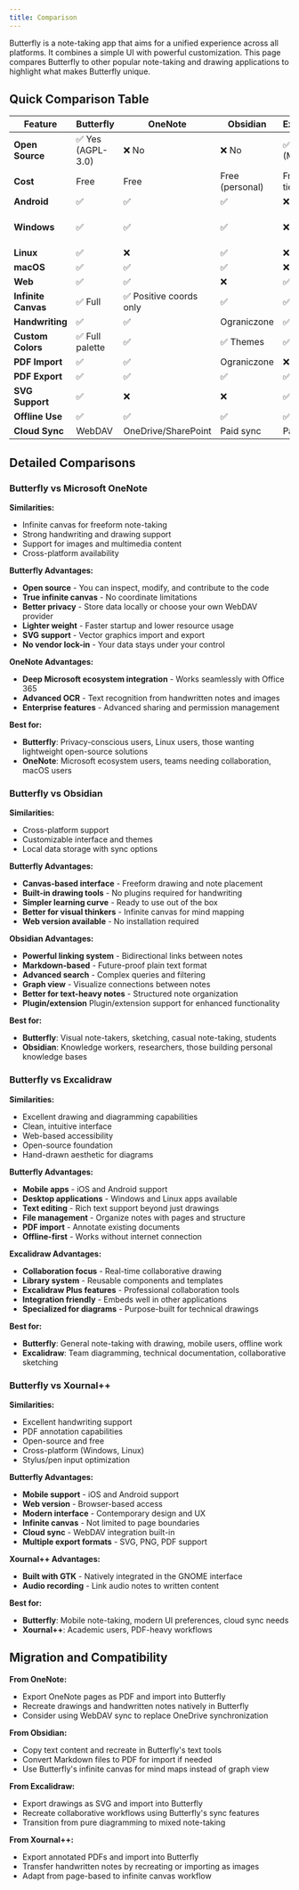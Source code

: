```yaml
---
title: Comparison
---
```


Butterfly is a note-taking app that aims for a unified experience across all platforms. It combines a simple UI with powerful customization. This page compares Butterfly to other popular note-taking and drawing applications to highlight what makes Butterfly unique.

## Quick Comparison Table

| Feature             | Butterfly                                           | OneNote                | Obsidian                           | Excalidraw                     | Xournal++                                          |
| ------------------- | --------------------------------------------------- | ---------------------- | ---------------------------------- | ------------------------------ | -------------------------------------------------- |
| **Open Source**     | ✅ Yes (AGPL-3.0) | ❌ No                   | ❌ No                               | ✅ Yes (MIT) | ✅ Yes (GPL-2.0) |
| **Cost**            | Free                                                | Free                   | Free (personal) | Free + Paid tiers              | Free                                               |
| **Android**         | ✅                                                   | ✅                      | ✅                                  | ❌                              | ❌                                                  |
| **Windows**         | ✅                                                   | ✅                      | ✅                                  | ❌                              | ✅ (Windows 10)                  |
| **Linux**           | ✅                                                   | ❌                      | ✅                                  | ❌                              | ✅                                                  |
| **macOS**           | ✅                                                   | ✅                      | ✅                                  | ❌                              | ✅                                                  |
| **Web**             | ✅                                                   | ✅                      | ❌                                  | ✅                              | ❌                                                  |
| **Infinite Canvas** | ✅ Full                                              | ✅ Positive coords only | ✅                                  | ✅                              | ❌ Fixed pages                                      |
| **Handwriting**     | ✅                                                   | ✅                      | Ograniczone                        | ✅ Drawing                      | ✅                                                  |
| **Custom Colors**   | ✅ Full palette                                      | ✅                      | ✅ Themes                           | ✅                              | ✅                                                  |
| **PDF Import**      | ✅                                                   | ✅                      | Ograniczone                        | ❌                              | ✅                                                  |
| **PDF Export**      | ✅                                                   | ✅                      | ✅                                  | ✅                              | ✅                                                  |
| **SVG Support**     | ✅                                                   | ❌                      | ❌                                  | ✅                              | ❌                                                  |
| **Offline Use**     | ✅                                                   | ✅                      | ✅                                  | ✅ Basic                        | ✅                                                  |
| **Cloud Sync**      | WebDAV                                              | OneDrive/SharePoint    | Paid sync                          | Paid collab                    | Ręcznie                                            |

## Detailed Comparisons

### Butterfly vs Microsoft OneNote

**Similarities:**

- Infinite canvas for freeform note-taking
- Strong handwriting and drawing support
- Support for images and multimedia content
- Cross-platform availability

**Butterfly Advantages:**

- **Open source** - You can inspect, modify, and contribute to the code
- **True infinite canvas** - No coordinate limitations
- **Better privacy** - Store data locally or choose your own WebDAV provider
- **Lighter weight** - Faster startup and lower resource usage
- **SVG support** - Vector graphics import and export
- **No vendor lock-in** - Your data stays under your control

**OneNote Advantages:**

- **Deep Microsoft ecosystem integration** - Works seamlessly with Office 365
- **Advanced OCR** - Text recognition from handwritten notes and images
- **Enterprise features** - Advanced sharing and permission management

**Best for:**

- **Butterfly**: Privacy-conscious users, Linux users, those wanting lightweight open-source solutions
- **OneNote**: Microsoft ecosystem users, teams needing collaboration, macOS users

### Butterfly vs Obsidian

**Similarities:**

- Cross-platform support
- Customizable interface and themes
- Local data storage with sync options

**Butterfly Advantages:**

- **Canvas-based interface** - Freeform drawing and note placement
- **Built-in drawing tools** - No plugins required for handwriting
- **Simpler learning curve** - Ready to use out of the box
- **Better for visual thinkers** - Infinite canvas for mind mapping
- **Web version available** - No installation required

**Obsidian Advantages:**

- **Powerful linking system** - Bidirectional links between notes
- **Markdown-based** - Future-proof plain text format
- **Advanced search** - Complex queries and filtering
- **Graph view** - Visualize connections between notes
- **Better for text-heavy notes** - Structured note organization
- **Plugin/extension** Plugin/extension support for enhanced functionality

**Best for:**

- **Butterfly**: Visual note-takers, sketching, casual note-taking, students
- **Obsidian**: Knowledge workers, researchers, those building personal knowledge bases

### Butterfly vs Excalidraw

**Similarities:**

- Excellent drawing and diagramming capabilities
- Clean, intuitive interface
- Web-based accessibility
- Open-source foundation
- Hand-drawn aesthetic for diagrams

**Butterfly Advantages:**

- **Mobile apps** - iOS and Android support
- **Desktop applications** - Windows and Linux apps available
- **Text editing** - Rich text support beyond just drawings
- **File management** - Organize notes with pages and structure
- **PDF import** - Annotate existing documents
- **Offline-first** - Works without internet connection

**Excalidraw Advantages:**

- **Collaboration focus** - Real-time collaborative drawing
- **Library system** - Reusable components and templates
- **Excalidraw Plus features** - Professional collaboration tools
- **Integration friendly** - Embeds well in other applications
- **Specialized for diagrams** - Purpose-built for technical drawings

**Best for:**

- **Butterfly**: General note-taking with drawing, mobile users, offline work
- **Excalidraw**: Team diagramming, technical documentation, collaborative sketching

### Butterfly vs Xournal++

**Similarities:**

- Excellent handwriting support
- PDF annotation capabilities
- Open-source and free
- Cross-platform (Windows, Linux)
- Stylus/pen input optimization

**Butterfly Advantages:**

- **Mobile support** - iOS and Android support
- **Web version** - Browser-based access
- **Modern interface** - Contemporary design and UX
- **Infinite canvas** - Not limited to page boundaries
- **Cloud sync** - WebDAV integration built-in
- **Multiple export formats** - SVG, PNG, PDF support

**Xournal++ Advantages:**

- **Built with GTK** - Natively integrated in the GNOME interface
- **Audio recording** - Link audio notes to written content

**Best for:**

- **Butterfly**: Mobile note-taking, modern UI preferences, cloud sync needs
- **Xournal++**: Academic users, PDF-heavy workflows

## Migration and Compatibility

**From OneNote:**

- Export OneNote pages as PDF and import into Butterfly
- Recreate drawings and handwritten notes natively in Butterfly
- Consider using WebDAV sync to replace OneDrive synchronization

**From Obsidian:**

- Copy text content and recreate in Butterfly's text tools
- Convert Markdown files to PDF for import if needed
- Use Butterfly's infinite canvas for mind maps instead of graph view

**From Excalidraw:**

- Export drawings as SVG and import into Butterfly
- Recreate collaborative workflows using Butterfly's sync features
- Transition from pure diagramming to mixed note-taking

**From Xournal++:**

- Export annotated PDFs and import into Butterfly
- Transfer handwritten notes by recreating or importing as images
- Adapt from page-based to infinite canvas workflow

